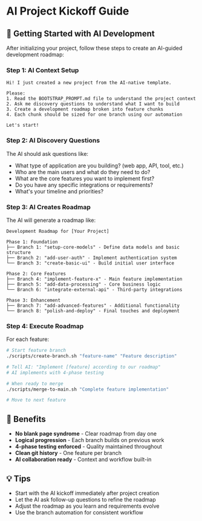 # AI Project Kickoff Guide

## 🤖 Getting Started with AI Development

After initializing your project, follow these steps to create an AI-guided development roadmap:

### Step 1: AI Context Setup

```
Hi! I just created a new project from the AI-native template.

Please:
1. Read the BOOTSTRAP_PROMPT.md file to understand the project context
2. Ask me discovery questions to understand what I want to build
3. Create a development roadmap broken into feature chunks
4. Each chunk should be sized for one branch using our automation

Let's start!
```

### Step 2: AI Discovery Questions

The AI should ask questions like:

- What type of application are you building? (web app, API, tool, etc.)
- Who are the main users and what do they need to do?
- What are the core features you want to implement first?
- Do you have any specific integrations or requirements?
- What's your timeline and priorities?

### Step 3: AI Creates Roadmap

The AI will generate a roadmap like:

```
Development Roadmap for [Your Project]

Phase 1: Foundation
├── Branch 1: "setup-core-models" - Define data models and basic structure
├── Branch 2: "add-user-auth" - Implement authentication system
└── Branch 3: "create-basic-ui" - Build initial user interface

Phase 2: Core Features
├── Branch 4: "implement-feature-x" - Main feature implementation
├── Branch 5: "add-data-processing" - Core business logic
└── Branch 6: "integrate-external-api" - Third-party integrations

Phase 3: Enhancement
├── Branch 7: "add-advanced-features" - Additional functionality
└── Branch 8: "polish-and-deploy" - Final touches and deployment
```

### Step 4: Execute Roadmap

For each feature:

```bash
# Start feature branch
./scripts/create-branch.sh "feature-name" "Feature description"

# Tell AI: "Implement [feature] according to our roadmap"
# AI implements with 4-phase testing

# When ready to merge
./scripts/merge-to-main.sh "Complete feature implementation"

# Move to next feature
```

## 🎯 Benefits

- **No blank page syndrome** - Clear roadmap from day one
- **Logical progression** - Each branch builds on previous work
- **4-phase testing enforced** - Quality maintained throughout
- **Clean git history** - One feature per branch
- **AI collaboration ready** - Context and workflow built-in

## 💡 Tips

- Start with the AI kickoff immediately after project creation
- Let the AI ask follow-up questions to refine the roadmap
- Adjust the roadmap as you learn and requirements evolve
- Use the branch automation for consistent workflow
